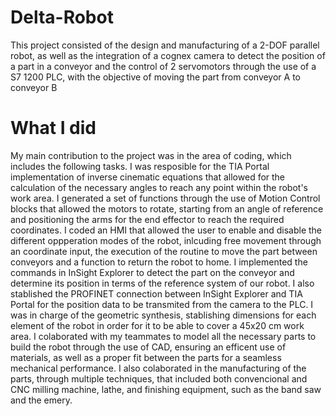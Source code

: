 # Delta-Robot
This project consisted of the design and manufacturing of a 2-DOF parallel robot, as well as the integration of a cognex camera to detect the position of a part
in a conveyor and the control of 2 servomotors through the use of a S7 1200 PLC, with the objective of moving the part from conveyor A to conveyor B

# What I did
My main contribution to the project was in the area of coding, which includes the following tasks. 
    I was resposible for the TIA Portal implementation of inverse cinematic equations that allowed for the calculation of the necessary angles to reach any point 
          within the robot's work area. 
    I generated a set of functions through the use of Motion Control blocks that allowed the motors to rotate, starting from an angle of reference and positioning the 
          arms for the end effector to reach the required coordinates.
    I coded an HMI that allowed the user to enable and disable the different oppperation modes of the robot, inlcuding free movement through an coordinate input, the
          execution of the routine to move the part between conveyors and a function to return the robot to home.
    I implemented the commands in InSight Explorer to detect the part on the conveyor and determine its position in terms of the reference system of our robot. I also
          stablished the PROFINET connection between InSight Explorer and TIA Portal for the position data to be transmited from the camera to the PLC.
I was in charge of the geometric synthesis, stablishing dimensions for each element of the robot in order for it to be able to cover a 45x20 cm work area.
I colaborated with my teammates to model all the necessary parts to build the robot through the use of CAD, ensuring an efficent use of materials, as well as a
    proper fit between the parts for a seamless mechanical performance.
I also colaborated in the manufacturing of the parts, through multiple techniques, that included both convencional and CNC milling machine, lathe, and finishing 
    equipment, such as the band saw and the emery.
